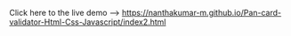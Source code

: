 Click here to the live demo  --> https://nanthakumar-m.github.io/Pan-card-validator-Html-Css-Javascript/index2.html
